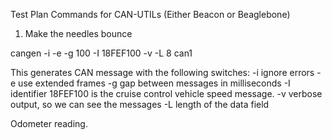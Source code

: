 Test Plan Commands for CAN-UTILs (Either Beacon or Beaglebone)

1. Make the needles bounce

cangen -i -e -g 100 -I 18FEF100 -v -L 8 can1

This generates CAN message with the following switches:
 -i ignore errors
 -e use extended frames
 -g gap between messages in milliseconds
 -I identifier 18FEF100 is the cruise control vehicle speed message.
 -v verbose output, so we can see the messages
 -L length of the data field


Odometer reading. 
